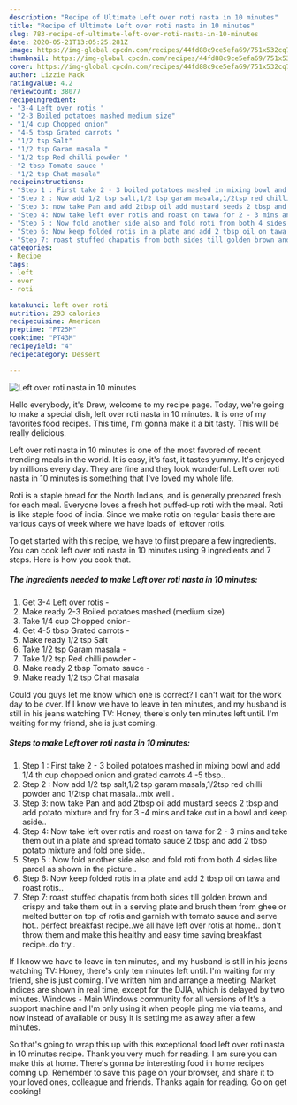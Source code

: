 ```yaml
---
description: "Recipe of Ultimate Left over roti nasta in 10 minutes"
title: "Recipe of Ultimate Left over roti nasta in 10 minutes"
slug: 783-recipe-of-ultimate-left-over-roti-nasta-in-10-minutes
date: 2020-05-21T13:05:25.281Z
image: https://img-global.cpcdn.com/recipes/44fd88c9ce5efa69/751x532cq70/left-over-roti-nasta-in-10-minutes-recipe-main-photo.jpg
thumbnail: https://img-global.cpcdn.com/recipes/44fd88c9ce5efa69/751x532cq70/left-over-roti-nasta-in-10-minutes-recipe-main-photo.jpg
cover: https://img-global.cpcdn.com/recipes/44fd88c9ce5efa69/751x532cq70/left-over-roti-nasta-in-10-minutes-recipe-main-photo.jpg
author: Lizzie Mack
ratingvalue: 4.2
reviewcount: 38077
recipeingredient:
- "3-4 Left over rotis "
- "2-3 Boiled potatoes mashed medium size"
- "1/4 cup Chopped onion"
- "4-5 tbsp Grated carrots "
- "1/2 tsp Salt"
- "1/2 tsp Garam masala "
- "1/2 tsp Red chilli powder "
- "2 tbsp Tomato sauce "
- "1/2 tsp Chat masala"
recipeinstructions:
- "Step 1 : First take 2 - 3 boiled potatoes mashed in mixing bowl and add 1/4 th cup chopped onion and grated carrots 4 -5 tbsp.."
- "Step 2 : Now add 1/2 tsp salt,1/2 tsp garam masala,1/2tsp red chilli powder and 1/2tsp chat masala..mix well.."
- "Step 3: now take Pan and add 2tbsp oil add mustard seeds 2 tbsp and add potato mixture and fry for 3 -4 mins and take out in a bowl and keep aside.."
- "Step 4: Now take left over rotis and roast on tawa for 2 - 3 mins and take them out in a plate and spread tomato sauce 2 tbsp and add 2 tbsp potato mixture and fold one side.."
- "Step 5 : Now fold another side also and fold roti from both 4 sides like parcel as shown in the picture.."
- "Step 6: Now keep folded rotis in a plate and add 2 tbsp oil on tawa and roast rotis.."
- "Step 7: roast stuffed chapatis from both sides till golden brown and crispy and take them out in a serving plate and brush them from ghee or melted butter on top of rotis and garnish with tomato sauce and serve hot.. perfect breakfast recipe..we all have left over rotis at home.. don&#39;t throw them and make this healthy and easy time saving breakfast recipe..do try.."
categories:
- Recipe
tags:
- left
- over
- roti

katakunci: left over roti 
nutrition: 293 calories
recipecuisine: American
preptime: "PT25M"
cooktime: "PT43M"
recipeyield: "4"
recipecategory: Dessert

---
```



![Left over roti nasta in 10 minutes](https://img-global.cpcdn.com/recipes/44fd88c9ce5efa69/751x532cq70/left-over-roti-nasta-in-10-minutes-recipe-main-photo.jpg)

Hello everybody, it's Drew, welcome to my recipe page. Today, we're going to make a special dish, left over roti nasta in 10 minutes. It is one of my favorites food recipes. This time, I'm gonna make it a bit tasty. This will be really delicious.

Left over roti nasta in 10 minutes is one of the most favored of recent trending meals in the world. It is easy, it's fast, it tastes yummy. It's enjoyed by millions every day. They are fine and they look wonderful. Left over roti nasta in 10 minutes is something that I've loved my whole life.

Roti is a staple bread for the North Indians, and is generally prepared fresh for each meal. Everyone loves a fresh hot puffed-up roti with the meal. Roti is like staple food of india. Since we make rotis on regular basis there are various days of week where we have loads of leftover rotis.


To get started with this recipe, we have to first prepare a few ingredients. You can cook left over roti nasta in 10 minutes using 9 ingredients and 7 steps. Here is how you cook that.

<!--inarticleads1-->

##### The ingredients needed to make Left over roti nasta in 10 minutes:

1. Get 3-4 Left over rotis -
1. Make ready 2-3 Boiled potatoes mashed (medium size)
1. Take 1/4 cup Chopped onion-
1. Get 4-5 tbsp Grated carrots -
1. Make ready 1/2 tsp Salt
1. Take 1/2 tsp Garam masala -
1. Take 1/2 tsp Red chilli powder -
1. Make ready 2 tbsp Tomato sauce -
1. Make ready 1/2 tsp Chat masala


Could you guys let me know which one is correct? I can&#39;t wait for the work day to be over. If I know we have to leave in ten minutes, and my husband is still in his jeans watching TV: Honey, there&#39;s only ten minutes left until. I&#39;m waiting for my friend, she is just coming. 

<!--inarticleads2-->

##### Steps to make Left over roti nasta in 10 minutes:

1. Step 1 : First take 2 - 3 boiled potatoes mashed in mixing bowl and add 1/4 th cup chopped onion and grated carrots 4 -5 tbsp..
1. Step 2 : Now add 1/2 tsp salt,1/2 tsp garam masala,1/2tsp red chilli powder and 1/2tsp chat masala..mix well..
1. Step 3: now take Pan and add 2tbsp oil add mustard seeds 2 tbsp and add potato mixture and fry for 3 -4 mins and take out in a bowl and keep aside..
1. Step 4: Now take left over rotis and roast on tawa for 2 - 3 mins and take them out in a plate and spread tomato sauce 2 tbsp and add 2 tbsp potato mixture and fold one side..
1. Step 5 : Now fold another side also and fold roti from both 4 sides like parcel as shown in the picture..
1. Step 6: Now keep folded rotis in a plate and add 2 tbsp oil on tawa and roast rotis..
1. Step 7: roast stuffed chapatis from both sides till golden brown and crispy and take them out in a serving plate and brush them from ghee or melted butter on top of rotis and garnish with tomato sauce and serve hot.. perfect breakfast recipe..we all have left over rotis at home.. don&#39;t throw them and make this healthy and easy time saving breakfast recipe..do try..


If I know we have to leave in ten minutes, and my husband is still in his jeans watching TV: Honey, there&#39;s only ten minutes left until. I&#39;m waiting for my friend, she is just coming. I&#39;ve written him and arrange a meeting. Market indices are shown in real time, except for the DJIA, which is delayed by two minutes. Windows - Main Windows community for all versions of It&#39;s a support machine and I&#39;m only using it when people ping me via teams, and now instead of available or busy it is setting me as away after a few minutes. 

So that's going to wrap this up with this exceptional food left over roti nasta in 10 minutes recipe. Thank you very much for reading. I am sure you can make this at home. There's gonna be interesting food in home recipes coming up. Remember to save this page on your browser, and share it to your loved ones, colleague and friends. Thanks again for reading. Go on get cooking!
